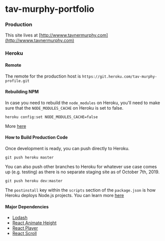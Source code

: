 # tav-murphy-portfolio

### Production

This site lives at [http://wwww.tavnermurphy.com](http://wwww.tavnermurphy.com)

### Heroku

#### Remote

The remote for the production host is `https://git.heroku.com/tav-murphy-profile.git`

#### Rebuilding NPM

In case you need to rebuild the `node_modules` on Heroku, you'll need to make sure that the `NODE_MODULES_CACHE` on Heroku is set to false. 

```
heroku config:set NODE_MODULES_CACHE=false
```
More [here](https://devcenter.heroku.com/articles/nodejs-support#cache-behavior)

#### How to Build Production Code

Once development is ready, you can push directly to Heroku. 

```
git push heroku master
```
You can also push other branches to Heroku for whatever use case comes up (e.g. testing) as there is no separate staging site as of October 7th, 2019.

```
git push heroku dev:master
```

The `postinstall` key within the `scripts` section of the `package.json` is how Heroku deploys Node.js projects. You can learn more [here](https://devcenter.heroku.com/articles/node-best-practices)

#### Major Dependencies

- [Lodash](https://github.com/lodash/lodash)
- [React Animate Height](https://github.com/Stanko/react-animate-height)
- [React Player](https://github.com/CookPete/react-player)
- [React Scroll](https://github.com/fisshy/react-scroll)